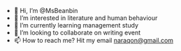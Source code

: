 - 👋 Hi, I’m @MsBeanbin
- 👀 I’m interested in literature and human behaviour
- 🌱 I’m currently learning management study 
- 💞️ I’m looking to collaborate on writing event
- 📫 How to reach me? Hit my email naraqon@gmail.com

<!---
MsBeanbin/MsBeanbin is a ✨ special ✨ repository because its `README.md` (this file) appears on your GitHub profile.
You can click the Preview link to take a look at your changes.
--->
